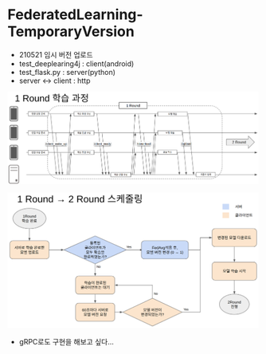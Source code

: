 # FederatedLearning-TemporaryVersion

- 210521 임시 버전 업로드
- test_deeplearing4j : client(android)
- test_flask.py : server(python)
- server <-> client : http 

![1round training](./img/1round.png)

![round training scheduling](./img/1round->2round.png)

- gRPC로도 구현을 해보고 싶다... 
